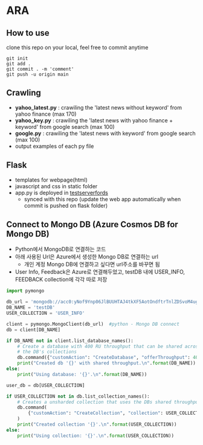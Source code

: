 # ARA

## How to use
clone this repo on your local, feel free to commit anytime
```
git init
git add .
git commit . -m 'comment'
git push -u origin main

```

## Crawling
- **yahoo_latest.py** : crawiling the 'latest news without keyword' from yahoo finance (max 170)
- **yahoo_key.py** : crawiling the 'latest news with yahoo finance + keyword' from google search (max 100)
- **google.py** : crawiling the 'latest news with keyword' from google search (max 100)
- output examples of each py file

## Flask
- templates for webpage(html)
- javascript and css in static folder
- app.py is deployed in [testserverfords](https://testserverfords.azurewebsites.net/)
  - synced with this repo (update the web app automatically when commit is pushed on flask folder)

## Connect to Mongo DB (Azure Cosmos DB for Mongo DB)
 - Python에서 MongoDB로 연결하는 코드
 - 아래 사용된 Url은 Azure에서 생성한 Mongo DB로 연결하는 url
   - 개인 계정 Mongo DB에 연결하고 싶다면 url주소를 바꾸면 됨
 - User Info, Feedback은 Azure로 연결해두었고, testDB 내에 USER_INFO, FEEDBACK collection에 각각 따로 저장
```python
import pymongo

db_url = 'mongodb://acc0:yNof9Ynp06JlBUUHTAJ4tkXF5AotOndftrTnlZDSvoM4ugAMSdiY9myIWiz3yZbdzPfgNGtiNg6dACDbRyoj9A==@acc0.mongo.cosmos.azure.com:10255/?ssl=true&retrywrites=false&replicaSet=globaldb&maxIdleTimeMS=120000&appName=@acc0@'
DB_NAME = 'testDB'
USER_COLLECTION = 'USER_INFO'

client = pymongo.MongoClient(db_url)  #python - Mongo DB connect
db = client[DB_NAME]

if DB_NAME not in client.list_database_names():  
    # Create a database with 400 RU throughput that can be shared across
    # the DB's collections
    db.command({"customAction": "CreateDatabase", "offerThroughput": 400})
    print("Created db '{}' with shared throughput.\n".format(DB_NAME))
else:
    print("Using database: '{}'.\n".format(DB_NAME))

user_db = db[USER_COLLECTION]

if USER_COLLECTION not in db.list_collection_names():
    # Creates a unsharded collection that uses the DBs shared throughput
    db.command(
        {"customAction": "CreateCollection", "collection": USER_COLLECTION}
    )
    print("Created collection '{}'.\n".format(USER_COLLECTION))
else:
    print("Using collection: '{}'.\n".format(USER_COLLECTION))

```

